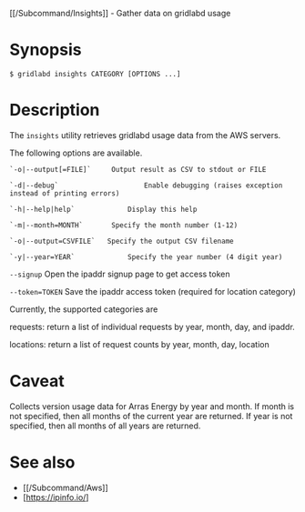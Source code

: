 [[/Subcommand/Insights]] - Gather data on gridlabd usage

# Synopsis

	$ gridlabd insights CATEGORY [OPTIONS ...]

# Description

The `insights` utility retrieves gridlabd usage data from the AWS servers.

The following options are available.

	`-o|--output[=FILE]`	 Output result as CSV to stdout or FILE

	`-d|--debug`					 Enable debugging (raises exception instead of printing errors)

	`-h|--help|help`			 Display this help

	`-m|--month=MONTH`		 Specify the month number (1-12)

	`-o|--output=CSVFILE`	Specify the output CSV filename

	`-y|--year=YEAR`			 Specify the year number (4 digit year)

  `--signup`						 Open the ipaddr signup page to get access token

  `--token=TOKEN`				 Save the ipaddr access token (required for location category)

Currently, the supported categories are

  requests: return a list of individual requests by year, month, day, and ipaddr.

  locations: return a list of request counts by year, month, day, location

# Caveat

Collects version usage data for Arras Energy by year and month.  If month
is not specified, then all months of the current year are returned. If year
is not specified, then all months of all years are returned.

# See also

* [[/Subcommand/Aws]]
* [https://ipinfo.io/]
